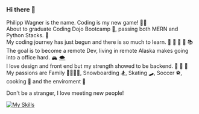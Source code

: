 ### Hi there 👋

Philipp Wagner is the name. Coding is my new game! 👨‍💻</br>
About to graduate Coding Dojo Bootcamp 🥷, passing both MERN and Python Stacks. 🫠</br>
My coding journey has just begun and there is so much to learn. 📕 📗 📘 📙 📚</br>
The goal is to become a remote Dev, living in remote Alaska makes going into a office hard. 🏔 🌨</br>
I love design and front end but my strength showed to be backend. 🙈 🙉 🙊</br>
My passions are Family 👨‍👩‍👧‍👦, Snowboarding 🏂, Skating 🛹, Soccer ⚽, cooking 🍜 and the enviroment 🐳</br>
</hr>
Don't be a stranger, I love meeting new people!
</hr>

[![My Skills](https://skillicons.dev/icons?i=js,html,css,bootstrap,discord,express,figma,flask,github,linkedin,mongodb,mysql,nodejs,postman,py,react,vscode)](https://skillicons.dev)

